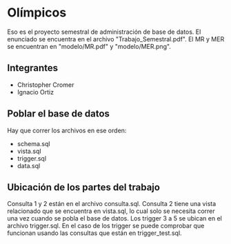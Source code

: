 # Olímpicos

Eso es el proyecto semestral de administración de base de datos. El enunciado se encuentra en el archivo "Trabajo_Semestral.pdf". El MR y MER se encuentran en "modelo/MR.pdf" y "modelo/MER.png".

## Integrantes

 - Christopher Cromer
 - Ignacio Ortiz

## Poblar el base de datos

Hay que correr los archivos en ese orden:

 - schema.sql
 - vista.sql
 - trigger.sql
 - data.sql

## Ubicación de los partes del trabajo

Consulta 1 y 2 están en el archivo consulta.sql. Consulta 2 tiene una vista relacionado que se encuentra en vista.sql, lo cual solo se necesita correr una vez cuando se pobla el base de datos. Los trigger 3 a 5 se ubican en el archivo trigger.sql. En el caso de los trigger se puede comprobar que funcionan usando las consultas que están en trigger_test.sql.
